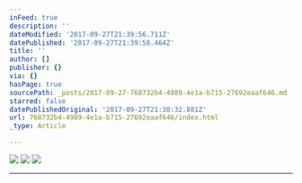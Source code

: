 ```yaml
---
inFeed: true
description: ''
dateModified: '2017-09-27T21:39:56.711Z'
datePublished: '2017-09-27T21:39:58.464Z'
title: ''
author: []
publisher: {}
via: {}
hasPage: true
sourcePath: _posts/2017-09-27-768732b4-4989-4e1a-b715-27692eaaf646.md
starred: false
datePublishedOriginal: '2017-09-27T21:38:32.881Z'
url: 768732b4-4989-4e1a-b715-27692eaaf646/index.html
_type: Article

---
```

![](https://the-grid-user-content.s3-us-west-2.amazonaws.com/a6599599-441f-440f-aa57-0ffc6abfa113.jpg)
![](https://the-grid-user-content.s3-us-west-2.amazonaws.com/4c651dfa-449d-4ced-a3d5-923018241da3.jpg)
![](https://the-grid-user-content.s3-us-west-2.amazonaws.com/78a56843-25bc-4577-8948-ca384b096053.jpg)

---